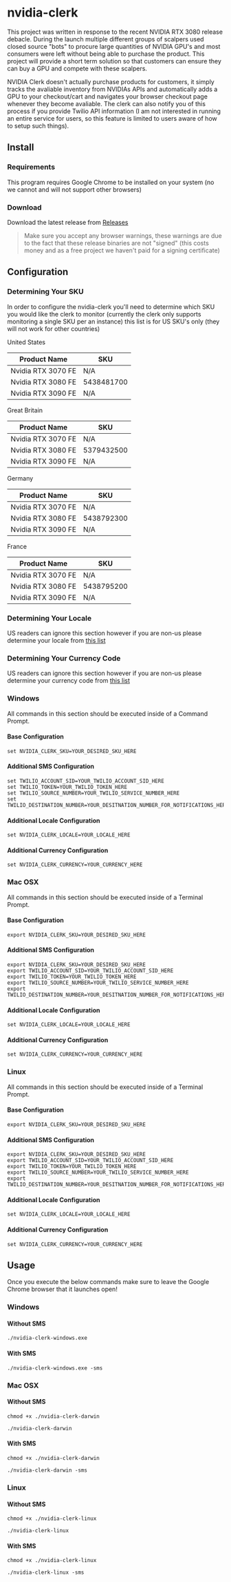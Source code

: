 # nvidia-clerk

This project was written in response to the recent NVIDIA RTX 3080 release debacle. During the launch multiple different groups of scalpers used
closed source "bots" to procure large quantities of NVIDIA GPU's and most consumers were left without being able to purchase the product. This 
project will provide a short term solution so that customers can ensure they can buy a GPU and compete with these scalpers.

NVIDIA Clerk doesn't actually purchase products for customers, it simply tracks the avaliable inventory from NVIDIAs APIs and automatically adds a GPU
to your checkout/cart and navigates your browser checkout page whenever they become avaliable. The clerk can also notify you of this process if you provide
Twilio API information (I am not interested in running an entire service for users, so this feature is limited to users aware of how to setup
such things).

## Install

### Requirements

This program requires Google Chrome to be installed on your system (no we cannot and will not support other browsers)

### Download

Download the latest release from [Releases](https://github.com/ianmarmour/nvidia-clerk/releases/latest) 
> Make sure you accept any browser warnings, these warnings are due to the fact that these release binaries are not "signed" (this costs money and as a free project
we haven't paid for a signing certificate)

## Configuration

### Determining Your SKU

In order to configure the nvidia-clerk you'll need to determine which SKU you would like the clerk to monitor (currently the clerk only supports monitoring a
single SKU per an instance) this list is for US SKU's only (they will not work for other countries)

United States

| Product Name | SKU |
|---|---|
| Nvidia RTX 3070 FE  | N/A |
| Nvidia RTX 3080 FE  | 5438481700 |
| Nvidia RTX 3090 FE  | N/A |

Great Britain

| Product Name | SKU |
|---|---|
| Nvidia RTX 3070 FE  | N/A |
| Nvidia RTX 3080 FE  | 5379432500 |
| Nvidia RTX 3090 FE  | N/A |

Germany

| Product Name | SKU |
|---|---|
| Nvidia RTX 3070 FE  | N/A |
| Nvidia RTX 3080 FE  | 5438792300 |
| Nvidia RTX 3090 FE  | N/A |

France

| Product Name | SKU |
|---|---|
| Nvidia RTX 3070 FE  | N/A |
| Nvidia RTX 3080 FE  | 5438795200 |
| Nvidia RTX 3090 FE  | N/A |

### Determining Your Locale

US readers can ignore this section however if you are non-us please determine your locale from [this list](https://www.science.co.il/language/Locale-codes.php)

### Determining Your Currency Code

US readers can ignore this section however if you are non-us please determine your currency code from [this list](https://www.iban.com/currency-codes)

### Windows

All commands in this section should be executed inside of a Command Prompt.

#### Base Configuration
```
set NVIDIA_CLERK_SKU=YOUR_DESIRED_SKU_HERE
```

#### Additional SMS Configuration
```
set TWILIO_ACCOUNT_SID=YOUR_TWILIO_ACCOUNT_SID_HERE
set TWILIO_TOKEN=YOUR_TWILIO_TOKEN_HERE
set TWILIO_SOURCE_NUMBER=YOUR_TWILIO_SERVICE_NUMBER_HERE
set TWILIO_DESTINATION_NUMBER=YOUR_DESITNATION_NUMBER_FOR_NOTIFICATIONS_HERE
```

#### Additional Locale Configuration
```
set NVIDIA_CLERK_LOCALE=YOUR_LOCALE_HERE
```

#### Additional Currency Configuration
```
set NVIDIA_CLERK_CURRENCY=YOUR_CURRENCY_HERE
```

### Mac OSX

All commands in this section should be executed inside of a Terminal Prompt.

#### Base Configuration
```
export NVIDIA_CLERK_SKU=YOUR_DESIRED_SKU_HERE
```

#### Additional SMS Configuration
```
export NVIDIA_CLERK_SKU=YOUR_DESIRED_SKU_HERE
export TWILIO_ACCOUNT_SID=YOUR_TWILIO_ACCOUNT_SID_HERE
export TWILIO_TOKEN=YOUR_TWILIO_TOKEN_HERE
export TWILIO_SOURCE_NUMBER=YOUR_TWILIO_SERVICE_NUMBER_HERE
export TWILIO_DESTINATION_NUMBER=YOUR_DESITNATION_NUMBER_FOR_NOTIFICATIONS_HERE
```

#### Additional Locale Configuration
```
set NVIDIA_CLERK_LOCALE=YOUR_LOCALE_HERE
```

#### Additional Currency Configuration
```
set NVIDIA_CLERK_CURRENCY=YOUR_CURRENCY_HERE
```

### Linux

All commands in this section should be executed inside of a Terminal Prompt.

#### Base Configuration
```
export NVIDIA_CLERK_SKU=YOUR_DESIRED_SKU_HERE
```

#### Additional SMS Configuration
```
export NVIDIA_CLERK_SKU=YOUR_DESIRED_SKU_HERE
export TWILIO_ACCOUNT_SID=YOUR_TWILIO_ACCOUNT_SID_HERE
export TWILIO_TOKEN=YOUR_TWILIO_TOKEN_HERE
export TWILIO_SOURCE_NUMBER=YOUR_TWILIO_SERVICE_NUMBER_HERE
export TWILIO_DESTINATION_NUMBER=YOUR_DESITNATION_NUMBER_FOR_NOTIFICATIONS_HERE
```

#### Additional Locale Configuration
```
set NVIDIA_CLERK_LOCALE=YOUR_LOCALE_HERE
```

#### Additional Currency Configuration
```
set NVIDIA_CLERK_CURRENCY=YOUR_CURRENCY_HERE
```

## Usage

Once you execute the below commands make sure to leave the Google Chrome browser that it launches open!

### Windows

#### Without SMS
```
./nvidia-clerk-windows.exe
```

#### With SMS
```
./nvidia-clerk-windows.exe -sms
```

### Mac OSX

#### Without SMS
```
chmod +x ./nvidia-clerk-darwin

./nvidia-clerk-darwin
```

#### With SMS
```
chmod +x ./nvidia-clerk-darwin

./nvidia-clerk-darwin -sms
```

### Linux

#### Without SMS
```
chmod +x ./nvidia-clerk-linux

./nvidia-clerk-linux
```

#### With SMS
```
chmod +x ./nvidia-clerk-linux

./nvidia-clerk-linux -sms
```
